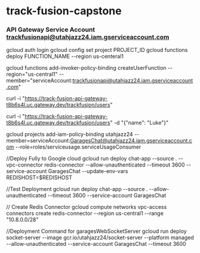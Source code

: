 # track-fusion-capstone

### API Gateway Service Account trackfusionapi@utahjazz24.iam.gserviceaccount.com

gcloud auth login
gcloud config set project PROJECT_ID
gcloud functions deploy FUNCTION_NAME --region us-centeral1

gcloud functions add-invoker-policy-binding createUserFunction --region="us-central1" --member="serviceAccount:trackfusionapi@utahjazz24.iam.gserviceaccount.com"

curl -i "https://track-fusion-api-gateway-t8b6s4l.uc.gateway.dev/trackfusion/users"

curl -i "https://track-fusion-api-gateway-t8b6s4l.uc.gateway.dev/trackfusion/users" -d "{\"name\": \"Luke\"}"

gcloud projects add-iam-policy-binding utahjazz24 --member=serviceAccount:GaragesChat@utahjazz24.iam.gserviceaccount.com --role=roles/serviceusage.serviceUsageConsumer

//Deploy Fully to Google cloud
gcloud run deploy chat-app --source . --vpc-connector redis-connector --allow-unauthenticated --timeout 3600 --service-account GaragesChat --update-env-vars REDISHOST=$REDISHOST

//Test Deployment
gcloud run deploy chat-app --source . --allow-unauthenticated --timeout 3600 --service-account GaragesChat

// Create Redis Connector
gcloud compute networks vpc-access connectors create redis-connector --region us-central1 --range "10.8.0.0/28"

//Deployment Command for garagesWebSocketServer
gcloud run deploy socket-server --image gcr.io/utahjazz24/socket-server --platform managed --allow-unauthenticated --service-account GaragesChat --timeout 3600